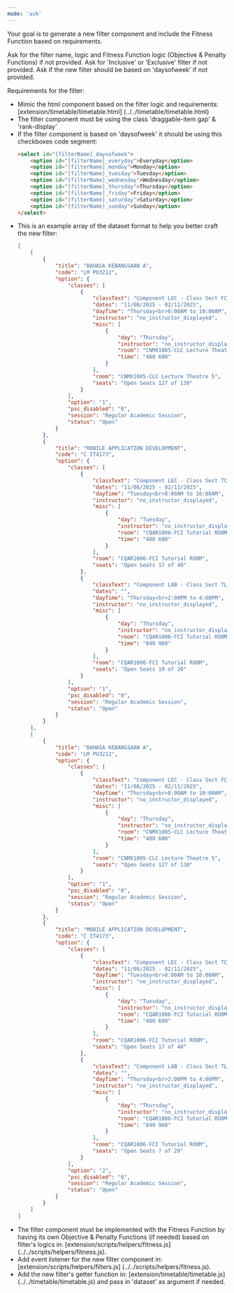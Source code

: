 ```yaml
---
mode: 'ask'
---
```

Your goal is to generate a new filter component and include the Fitness Function based on requirements.

Ask for the filter name, logic and Fitness Function logic (Objective & Penalty Functions) if not provided.
Ask for 'Inclusive' or 'Exclusive' filter if not provided.
Ask if the new filter should be based on 'daysofweek' if not provided.

Requirements for the filter:
- Mimic the html component based on the filter logic and requirements: [extension/timetable/timetable.html] (../../timetable/timetable.html)
- The filter component must be using the class 'draggable-item gap' & 'rank-display'
- If the filter component is based on 'daysofweek' it should be using this checkboxes code segment:
    ```html
    <select id="[filterName]_daysofweek">
        <option id="[filterName]_everyday">Everyday</option>
        <option id="[filterName]_monday">Monday</option>
        <option id="[filterName]_tuesday">Tuesday</option>
        <option id="[filterName]_wednesday">Wednesday</option>
        <option id="[filterName]_thursday">Thursday</option>
        <option id="[filterName]_friday">Friday</option>
        <option id="[filterName]_saturday">Saturday</option>
        <option id="[filterName]_sunday">Sunday</option>
    </select>
    ```
- This is an example array of the dataset format to help you better craft the new filter:
    ```json
    [
        [
            {
                "title": "BAHASA KEBANGSAAN A",
                "code": "LM PU3212",
                "option": {
                    "classes": [
                        {
                            "classText": "Component LEC - Class Sect FC01 - Class",
                            "dates": "11/08/2025 - 02/11/2025",
                            "dayTime": "Thursday<br>8:00AM to 10:00AM",
                            "instructor": "no_instructor_displayed",
                            "misc": [
                                {
                                    "day": "Thursday",
                                    "instructor": "no_instructor_displayed",
                                    "room": "CNMX1005-CLC Lecture Theatre 5",
                                    "time": "480 600"
                                }
                            ],
                            "room": "CNMX1005-CLC Lecture Theatre 5",
                            "seats": "Open Seats 127 of 130"
                        }
                    ],
                    "option": "1",
                    "psc_disabled": "0",
                    "session": "Regular Academic Session",
                    "status": "Open"
                }
            },
            {
                "title": "MOBILE APPLICATION DEVELOPMENT",
                "code": "C IT4173",
                "option": {
                    "classes": [
                        {
                            "classText": "Component LEC - Class Sect TC1L - Class",
                            "dates": "11/08/2025 - 02/11/2025",
                            "dayTime": "Tuesday<br>8:00AM to 10:00AM",
                            "instructor": "no_instructor_displayed",
                            "misc": [
                                {
                                    "day": "Tuesday",
                                    "instructor": "no_instructor_displayed",
                                    "room": "CQAR1006-FCI Tutorial ROOM",
                                    "time": "480 600"
                                }
                            ],
                            "room": "CQAR1006-FCI Tutorial ROOM",
                            "seats": "Open Seats 17 of 40"
                        },
                        {
                            "classText": "Component LAB - Class Sect TL2L - Class",
                            "dates": "",
                            "dayTime": "Thursday<br>2:00PM to 4:00PM",
                            "instructor": "no_instructor_displayed",
                            "misc": [
                                {
                                    "day": "Thursday",
                                    "instructor": "no_instructor_displayed",
                                    "room": "CQAR1006-FCI Tutorial ROOM",
                                    "time": "840 960"
                                }
                            ],
                            "room": "CQAR1006-FCI Tutorial ROOM",
                            "seats": "Open Seats 10 of 20"
                        }
                    ],
                    "option": "1",
                    "psc_disabled": "0",
                    "session": "Regular Academic Session",
                    "status": "Open"
                }
            }
        ],
        [
            {
                "title": "BAHASA KEBANGSAAN A",
                "code": "LM PU3212",
                "option": {
                    "classes": [
                        {
                            "classText": "Component LEC - Class Sect FC01 - Class",
                            "dates": "11/08/2025 - 02/11/2025",
                            "dayTime": "Thursday<br>8:00AM to 10:00AM",
                            "instructor": "no_instructor_displayed",
                            "misc": [
                                {
                                    "day": "Thursday",
                                    "instructor": "no_instructor_displayed",
                                    "room": "CNMX1005-CLC Lecture Theatre 5",
                                    "time": "480 600"
                                }
                            ],
                            "room": "CNMX1005-CLC Lecture Theatre 5",
                            "seats": "Open Seats 127 of 130"
                        }
                    ],
                    "option": "1",
                    "psc_disabled": "0",
                    "session": "Regular Academic Session",
                    "status": "Open"
                }
            },
            {
                "title": "MOBILE APPLICATION DEVELOPMENT",
                "code": "C IT4173",
                "option": {
                    "classes": [
                        {
                            "classText": "Component LEC - Class Sect TC1L - Class",
                            "dates": "11/08/2025 - 02/11/2025",
                            "dayTime": "Tuesday<br>8:00AM to 10:00AM",
                            "instructor": "no_instructor_displayed",
                            "misc": [
                                {
                                    "day": "Tuesday",
                                    "instructor": "no_instructor_displayed",
                                    "room": "CQAR1006-FCI Tutorial ROOM",
                                    "time": "480 600"
                                }
                            ],
                            "room": "CQAR1006-FCI Tutorial ROOM",
                            "seats": "Open Seats 17 of 40"
                        },
                        {
                            "classText": "Component LAB - Class Sect TL1L - Class",
                            "dates": "",
                            "dayTime": "Thursday<br>2:00PM to 4:00PM",
                            "instructor": "no_instructor_displayed",
                            "misc": [
                                {
                                    "day": "Thursday",
                                    "instructor": "no_instructor_displayed",
                                    "room": "CQAR1006-FCI Tutorial ROOM",
                                    "time": "840 960"
                                }
                            ],
                            "room": "CQAR1006-FCI Tutorial ROOM",
                            "seats": "Open Seats 7 of 20"
                        }
                    ],
                    "option": "2",
                    "psc_disabled": "0",
                    "session": "Regular Academic Session",
                    "status": "Open"
                }
            }
        ]
    ]
    ```
- The filter component must be implemented with the Fitness Function by having its own Objective & Penalty Functions (if 
needed) based on filter's logics in: [extension/scripts/helpers/fitness.js] (../../scripts/helpers/fitness.js).
- Add event listener for the new filter component in: [extension/scripts/helpers/filters.js] (../../scripts/helpers/fitness.js).
- Add the new filter's getter function in: [extension/timetable/timetable.js] (../../timetable/timetable.js) and pass in 'dataset' as argument if needed.